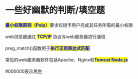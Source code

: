 # 一些好幽默的判断/填空题

<mark style="color:blue;">**最小权限原则（Polp）**</mark>要求仅授予用户完成其任务所需的最小权限\
\
web浏览器通过 <mark style="color:blue;">**TCP/IP**</mark> 协议与web服务器进行通信\
\
preg\_match()函数用于<mark style="color:blue;">**执行正则表达式匹配**</mark>\
\
常见的web服务器软件包括Apache、Nginx和<mark style="color:blue;">**Tomcat Node.js**</mark>\
\
\#000000表示黑色
